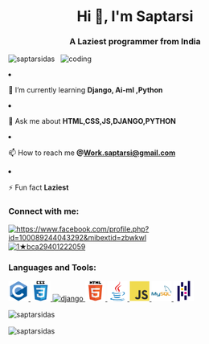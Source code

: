 <h1 align="center">Hi 👋, I'm Saptarsi</h1>
<h3 align="center">A Laziest programmer from India</h3>
<img align="right"alt="coding"width="400"src="https://i.pinimg.com/originals/cd/59/d6/cd59d626dc86397fe45080e6e9c7027d.gif">
<p align="left"> <img src="https://komarev.com/ghpvc/?username=saptarsidas&label=Profile%20views&color=0e75b6&style=flat" alt="saptarsidas" /> </p


- 🌱 I’m currently learning **Django, Ai-ml ,Python**

- 💬 Ask me about **HTML,CSS,JS,DJANGO,PYTHON**

- 📫 How to reach me **@Work.saptarsi@gmail.com**

- ⚡ Fun fact **Laziest**

<h3 align="left">Connect with me:</h3>
<p align="left">
<a href="https://fb.com/https://www.facebook.com/profile.php?id=100089244043292&mibextid=zbwkwl" target="blank"><img align="center" src="https://raw.githubusercontent.com/rahuldkjain/github-profile-readme-generator/master/src/images/icons/Social/facebook.svg" alt="https://www.facebook.com/profile.php?id=100089244043292&mibextid=zbwkwl" height="30" width="40" /></a>
<a href="https://www.codechef.com/users/1★bca29401222059" target="blank"><img align="center" src="https://cdn.jsdelivr.net/npm/simple-icons@3.1.0/icons/codechef.svg" alt="1★bca29401222059" height="30" width="40" /></a>
</p>

<h3 align="left">Languages and Tools:</h3>
<p align="left"> <a href="https://www.cprogramming.com/" target="_blank" rel="noreferrer"> <img src="https://raw.githubusercontent.com/devicons/devicon/master/icons/c/c-original.svg" alt="c" width="40" height="40"/> </a> <a href="https://www.w3schools.com/css/" target="_blank" rel="noreferrer"> <img src="https://raw.githubusercontent.com/devicons/devicon/master/icons/css3/css3-original-wordmark.svg" alt="css3" width="40" height="40"/> </a> <a href="https://www.djangoproject.com/" target="_blank" rel="noreferrer"> <img src="https://cdn.worldvectorlogo.com/logos/django.svg" alt="django" width="40" height="40"/> </a> <a href="https://www.w3.org/html/" target="_blank" rel="noreferrer"> <img src="https://raw.githubusercontent.com/devicons/devicon/master/icons/html5/html5-original-wordmark.svg" alt="html5" width="40" height="40"/> </a> <a href="https://www.java.com" target="_blank" rel="noreferrer"> <img src="https://raw.githubusercontent.com/devicons/devicon/master/icons/java/java-original.svg" alt="java" width="40" height="40"/> </a> <a href="https://developer.mozilla.org/en-US/docs/Web/JavaScript" target="_blank" rel="noreferrer"> <img src="https://raw.githubusercontent.com/devicons/devicon/master/icons/javascript/javascript-original.svg" alt="javascript" width="40" height="40"/> </a> <a href="https://www.mysql.com/" target="_blank" rel="noreferrer"> <img src="https://raw.githubusercontent.com/devicons/devicon/master/icons/mysql/mysql-original-wordmark.svg" alt="mysql" width="40" height="40"/> </a> <a href="https://pandas.pydata.org/" target="_blank" rel="noreferrer"> <img src="https://raw.githubusercontent.com/devicons/devicon/2ae2a900d2f041da66e950e4d48052658d850630/icons/pandas/pandas-original.svg" alt="pandas" width="40" height="40"/> </a> </p>

<p><img align="center" src="https://github-readme-stats.vercel.app/api/top-langs?username=saptarsidas&show_icons=true&locale=en&layout=compact" alt="saptarsidas" /></p>

<p><img align="center" src="https://github-readme-streak-stats.herokuapp.com/?user=saptarsidas&" alt="saptarsidas" /></p>
